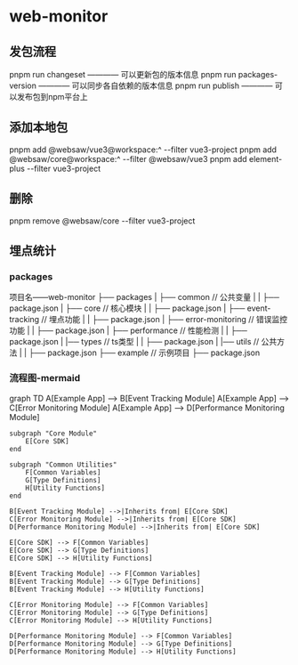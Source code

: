 # web-monitor


## 发包流程
pnpm run changeset ———— 可以更新包的版本信息
pnpm run packages-version ———— 可以同步各自依赖的版本信息
pnpm run publish ———— 可以发布包到npm平台上


## 添加本地包
pnpm add @websaw/vue3@workspace:^ --filter vue3-project
pnpm add @websaw/core@workspace:^ --filter @websaw/vue3
pnpm add element-plus --filter vue3-project


## 删除
pnpm remove @websaw/core --filter vue3-project


## 埋点统计



### packages
项目名——web-monitor
├── packages
|   ├── common // 公共变量
|   |   ├── package.json
|   ├── core // 核心模块
|   |   ├── package.json
|   ├── event-tracking // 埋点功能
|   |   ├── package.json
|   ├── error-monitoring // 错误监控功能
|   |   ├── package.json
|   ├── performance // 性能检测
|   |   ├── package.json
|   |── types // ts类型
|   |   ├── package.json
|   |── utils // 公共方法
|   |   ├── package.json
├── example // 示例项目
├── package.json


### 流程图-mermaid
graph TD
    A[Example App] --> B[Event Tracking Module]
    A[Example App] --> C[Error Monitoring Module]
    A[Example App] --> D[Performance Monitoring Module]

    subgraph "Core Module"
        E[Core SDK]
    end

    subgraph "Common Utilities"
        F[Common Variables]
        G[Type Definitions]
        H[Utility Functions]
    end

    B[Event Tracking Module] -->|Inherits from| E[Core SDK]
    C[Error Monitoring Module] -->|Inherits from| E[Core SDK]
    D[Performance Monitoring Module] -->|Inherits from| E[Core SDK]

    E[Core SDK] --> F[Common Variables]
    E[Core SDK] --> G[Type Definitions]
    E[Core SDK] --> H[Utility Functions]

    B[Event Tracking Module] --> F[Common Variables]
    B[Event Tracking Module] --> G[Type Definitions]
    B[Event Tracking Module] --> H[Utility Functions]

    C[Error Monitoring Module] --> F[Common Variables]
    C[Error Monitoring Module] --> G[Type Definitions]
    C[Error Monitoring Module] --> H[Utility Functions]

    D[Performance Monitoring Module] --> F[Common Variables]
    D[Performance Monitoring Module] --> G[Type Definitions]
    D[Performance Monitoring Module] --> H[Utility Functions]

